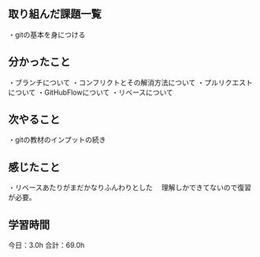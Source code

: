 ## 取り組んだ課題一覧
・gitの基本を身につける
## 分かったこと
・ブランチについて
・コンフリクトとその解消方法について
・プルリクエストについて
・GitHubFlowについて
・リベースについて
## 次やること
・gitの教材のインプットの続き
## 感じたこと
・リベースあたりがまだかなりふんわりとした
　理解しかできてないので復習が必要。
 
## 学習時間
今日：3.0h
合計：69.0h
